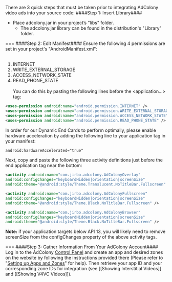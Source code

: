 There are 3 quick steps that must be taken prior to integrating AdColony video ads into your source code:
####Step 1: Insert Library####
* Place adcolony.jar in your project’s "libs" folder.
  * The adcolony.jar library can be found in the distribution's "Library" folder.

=== 
####Step 2: Edit Manifest####
Ensure the following 4 permissions are set in your project's "AndroidManifest.xml":<br><br>
1. INTERNET<br>
2. WRITE_EXTERNAL_STORAGE<br>
3. ACCESS_NETWORK_STATE<br>
4. READ_PHONE_STATE <br><br>
You can do this by pasting the following lines before the \<application...> tag:
```xml
<uses-permission android:name="android.permission.INTERNET" />
<uses-permission android:name="android.permission.WRITE_EXTERNAL_STORAGE" /> 
<uses-permission android:name="android.permission.ACCESS_NETWORK_STATE" /> 
<uses-permission android:name="android.permission.READ_PHONE_STATE" />
```
In order for our Dynamic End Cards to perform optimally, please enable hardware acceleration by adding the following line to your application tag in your manifest:<br>
```xml
android:hardwareAccelerated="true"
```
Next, copy and paste the following three activity definitions just before the end application tag near the bottom:
```xml
<activity android:name="com.jirbo.adcolony.AdColonyOverlay"
android:configChanges="keyboardHidden|orientation|screenSize"
android:theme="@android:style/Theme.Translucent.NoTitleBar.Fullscreen" />

<activity android:name="com.jirbo.adcolony.AdColonyFullscreen"
android:configChanges="keyboardHidden|orientation|screenSize"
android:theme="@android:style/Theme.Black.NoTitleBar.Fullscreen" />

<activity android:name="com.jirbo.adcolony.AdColonyBrowser"
android:configChanges="keyboardHidden|orientation|screenSize"
android:theme="@android:style/Theme.Black.NoTitleBar.Fullscreen" />
```
**Note:** if your application targets below API 13, you will likely need to remove screenSize from the configChanges property of the above activity tags.

===
####Step 3: Gather Information From Your AdColony Account####
Log in to the AdColony [Control Panel](http://clients.adcolony.com) and create an app and desired zones on the website by following the instructions provided there (Please refer to "[Setting up Apps and Zones](http://support.adcolony.com/customer/portal/articles/761987-setting-up-apps-zones)" for help). Then retrieve your app ID and your corresponding zone IDs for integration (see [[Showing Interstitial Videos]] and [[Showing V4VC Videos]]).